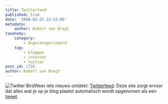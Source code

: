 ```yaml
---
title: Twitterfeed
published: true
date: '2008-03-25 22:43:00'
metadata:
    author: Robert van Bregt
taxonomy:
    category:
        - Ongecategoriseerd
    tag:
        - bloggen
        - internet
        - twitter
post_id: 1728
author: Robert van Bregt
---
```


![Twitter Bird](/images/2008/05/twitter-bird.gif?w=128)Weer iets nieuws ontdekt: [Twitterfeed](http://twitterfeed.wordpress.com/). Deze site zorgt ervoor dat alles wat je op je blog plaatst automatisch wordt opgenomen als een [tweet](http://www.twitter.com).